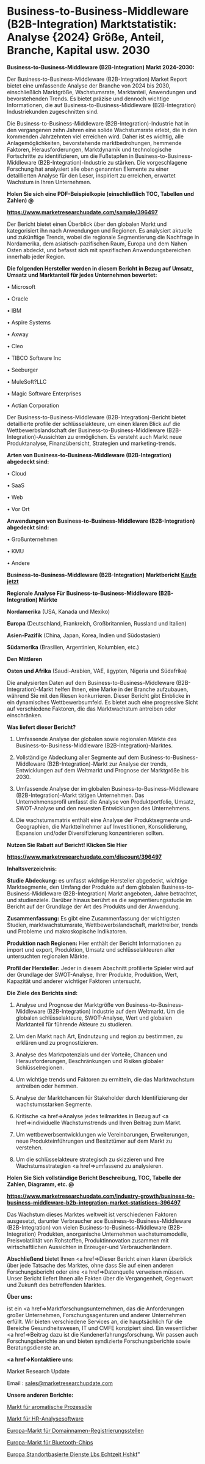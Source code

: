 # Business-to-Business-Middleware (B2B-Integration) Marktstatistik: Analyse {2024} Größe, Anteil, Branche, Kapital usw. 2030

<strong>Business-to-Business-Middleware (B2B-Integration) Markt 2024-2030:</strong>

Der Business-to-Business-Middleware (B2B-Integration) Market Report bietet eine umfassende Analyse der Branche von 2024 bis 2030, einschließlich Marktgröße, Wachstumsrate, Marktanteil, Anwendungen und bevorstehenden Trends. Es bietet präzise und dennoch wichtige Informationen, die auf Business-to-Business-Middleware (B2B-Integration) Industriekunden zugeschnitten sind.

Die Business-to-Business-Middleware (B2B-Integration)-Industrie hat in den vergangenen zehn Jahren eine solide Wachstumsrate erlebt, die in den kommenden Jahrzehnten viel erreichen wird. Daher ist es wichtig, alle Anlagemöglichkeiten, bevorstehende marktbedrohungen, hemmende Faktoren, Herausforderungen, Marktdynamik und technologische Fortschritte zu identifizieren, um die Fußstapfen in Business-to-Business-Middleware (B2B-Integration)-Industrie zu stärken. Die vorgeschlagene Forschung hat analysiert alle oben genannten Elemente zu einer detaillierten Analyse für den Leser, inspiriert zu erreichen, erwartet Wachstum in Ihren Unternehmen.



<strong>Holen Sie sich eine PDF-Beispielkopie (einschließlich TOC, Tabellen und Zahlen) @
</strong>

<strong><a href=https://www.marketresearchupdate.com/sample/396497>

<strong>https://www.marketresearchupdate.com/sample/396497</u></font></a></strong></strong>

Der Bericht bietet einen Überblick über den globalen Markt und kategorisiert ihn nach Anwendungen und Regionen. Es analysiert aktuelle und zukünftige Trends, wobei die regionale Segmentierung die Nachfrage in Nordamerika, dem asiatisch-pazifischen Raum, Europa und dem Nahen Osten abdeckt, und befasst sich mit spezifischen Anwendungsbereichen innerhalb jeder Region.



<strong>Die folgenden Hersteller werden in diesem Bericht in Bezug auf Umsatz, Umsatz und Marktanteil für jedes Unternehmen bewertet:</strong>

• Microsoft

• Oracle

• IBM

• Aspire Systems

• Axway

• Cleo

• TIBCO Software Inc

• Seeburger

• MuleSoft?LLC

• Magic Software Enterprises

• Actian Corporation

Der Business-to-Business-Middleware (B2B-Integration)-Bericht bietet detaillierte profile der schlüsselakteure, um einen klaren Blick auf die Wettbewerbslandschaft der Business-to-Business-Middleware (B2B-Integration)-Aussichten zu ermöglichen. Es versteht auch Markt neue Produktanalyse, Finanzübersicht, Strategien und marketing-trends.



<strong>Arten von Business-to-Business-Middleware (B2B-Integration) abgedeckt sind:</strong>

• Cloud

• SaaS

• Web

• Vor Ort



<strong>Anwendungen von Business-to-Business-Middleware (B2B-Integration) abgedeckt sind:</strong>

• Großunternehmen

• KMU

• Andere



<strong>Business-to-Business-Middleware (B2B-Integration) Marktbericht <a href=https://www.marketresearchupdate.com/buynow/396497>Kaufe jetzt</a></strong>



<strong>Regionale Analyse Für Business-to-Business-Middleware (B2B-Integration) Märkte</strong>



<strong>Nordamerika</strong> (USA, Kanada und Mexiko)



<strong>Europa</strong> (Deutschland, Frankreich, Großbritannien, Russland und Italien)



<strong>Asien-Pazifik</strong> (China, Japan, Korea, Indien und Südostasien)



<strong>Südamerika</strong> (Brasilien, Argentinien, Kolumbien, etc.)



<strong>Den Mittleren</strong> 

<strong>Osten und Afrika</strong> (Saudi-Arabien, VAE, ägypten, Nigeria und Südafrika)

Die analysierten Daten auf dem Business-to-Business-Middleware (B2B-Integration)-Markt helfen Ihnen, eine Marke in der Branche aufzubauen, während Sie mit den Riesen konkurrieren. Dieser Bericht gibt Einblicke in ein dynamisches Wettbewerbsumfeld. Es bietet auch eine progressive Sicht auf verschiedene Faktoren, die das Marktwachstum antreiben oder einschränken.



<strong>Was liefert dieser Bericht?</strong>

1. Umfassende Analyse der globalen sowie regionalen Märkte des Business-to-Business-Middleware (B2B-Integration)-Marktes.

2. Vollständige Abdeckung aller Segmente auf dem Business-to-Business-Middleware (B2B-Integration)-Markt zur Analyse der trends, Entwicklungen auf dem Weltmarkt und Prognose der Marktgröße bis 2030.

3. Umfassende Analyse der im globalen Business-to-Business-Middleware (B2B-Integration)-Markt tätigen Unternehmen. Das Unternehmensprofil umfasst die Analyse von Produktportfolio, Umsatz, SWOT-Analyse und den neuesten Entwicklungen des Unternehmens.

4. Die wachstumsmatrix enthält eine Analyse der Produktsegmente und-Geographien, die Marktteilnehmer auf Investitionen, Konsolidierung, Expansion und/oder Diversifizierung konzentrieren sollten.



<strong>Nutzen Sie Rabatt auf Bericht! Klicken Sie Hier
</strong>

<strong><a href=https://www.marketresearchupdate.com/discount/396497>https://www.marketresearchupdate.com/discount/396497</b></u></font></strong></a>



<strong>Inhaltsverzeichnis:</strong>



<strong>Studie Abdeckung:</strong> es umfasst wichtige Hersteller abgedeckt, wichtige Marktsegmente, den Umfang der Produkte auf dem globalen Business-to-Business-Middleware (B2B-Integration) Markt angeboten, Jahre betrachtet, und studienziele. Darüber hinaus berührt es die segmentierungsstudie im Bericht auf der Grundlage der Art des Produkts und der Anwendung.



<strong>Zusammenfassung:</strong> Es gibt eine Zusammenfassung der wichtigsten Studien, marktwachstumsrate, Wettbewerbslandschaft, markttreiber, trends und Probleme und makroskopische Indikatoren.



<strong>Produktion nach Regionen:</strong> Hier enthält der Bericht Informationen zu import und export, Produktion, Umsatz und schlüsselakteuren aller untersuchten regionalen Märkte.



<strong>Profil der Hersteller:</strong> Jeder in diesem Abschnitt profilierte Spieler wird auf der Grundlage der SWOT-Analyse, Ihrer Produkte, Produktion, Wert, Kapazität und anderer wichtiger Faktoren untersucht.



<strong>Die Ziele des Berichts sind:</strong>

1) Analyse und Prognose der Marktgröße von Business-to-Business-Middleware (B2B-Integration) Industrie auf dem Weltmarkt.
Um die globalen schlüsselakteure, SWOT-Analyse, Wert und globalen Marktanteil für führende Akteure zu studieren.

2) Um den Markt nach Art, Endnutzung und region zu bestimmen, zu erklären und zu prognostizieren.

3) Analyse des Marktpotenzials und der Vorteile, Chancen und Herausforderungen, Beschränkungen und Risiken globaler Schlüsselregionen.

4) Um wichtige trends und Faktoren zu ermitteln, die das Marktwachstum antreiben oder hemmen.

5) Analyse der Marktchancen für Stakeholder durch Identifizierung der wachstumsstarken Segmente.

6) Kritische <a href=>Analyse</a> jedes teilmarktes in Bezug auf <a href=>individuelle</a> Wachstumstrends und Ihren Beitrag zum Markt.

7) Um wettbewerbsentwicklungen wie Vereinbarungen, Erweiterungen, neue Produkteinführungen und Besitztümer auf dem Markt zu verstehen.

8) Um die schlüsselakteure strategisch zu skizzieren und Ihre Wachstumsstrategien <a href=>umfassend</a> zu analysieren.



<strong>Holen Sie Sich vollständige Bericht Beschreibung, TOC, Tabelle der Zahlen, Diagramm, etc. @ </strong>

<strong><a href=https://www.marketresearchupdate.com/industry-growth/business-to-business-middleware-b2b-integration-market-statistices-396497>https://www.marketresearchupdate.com/industry-growth/business-to-business-middleware-b2b-integration-market-statistices-396497</a></font></strong>

Das Wachstum dieses Marktes weltweit ist verschiedenen Faktoren ausgesetzt, darunter Verbraucher ace Business-to-Business-Middleware (B2B-Integration) von vielen Business-to-Business-Middleware (B2B-Integration) Produkten, anorganische Unternehmen wachstumsmodelle, Preisvolatilität von Rohstoffen, Produktinnovation zusammen mit wirtschaftlichen Aussichten in Erzeuger-und Verbraucherländern.



<strong>Abschließend</strong> bietet Ihnen <a href=>Dieser</a> Bericht einen klaren überblick über jede Tatsache des Marktes, ohne dass Sie auf einen anderen Forschungsbericht oder eine <a href=>Datenquelle</a> verweisen müssen. Unser Bericht liefert Ihnen alle Fakten über die Vergangenheit, Gegenwart und Zukunft des betreffenden Marktes.



<strong>Über uns:</strong>

 ist ein <a href=>Marktfors</a>chungsunternehmen, das die Anforderungen großer Unternehmen, Forschungsagenturen und anderer Unternehmen erfüllt. Wir bieten verschiedene Services an, die hauptsächlich für die Bereiche Gesundheitswesen, IT und CMFE konzipiert sind. Ein wesentlicher <a href=>Beitrag</a> dazu ist die Kundenerfahrungsforschung. Wir passen auch Forschungsberichte an und bieten syndizierte Forschungsberichte sowie Beratungsdienste an.



<strong><a href=>Kontaktiere uns:</a></strong>

Market Research Update

Email : sales@marketresearchupdate.com



<strong>Unsere anderen Berichte:</strong>

<a href=https://www.linkedin.com/pulse/aromatic-process-oil-market-size-historical>Markt für aromatische Prozessöle</a>

<a href=https://www.linkedin.com/pulse/hr-analytics-software-market-2023-remarking>Markt für HR-Analysesoftware</a>

<a href=https://www.linkedin.com/pulse/europe-domain-name-registrar-market-2023-analysis-growth>Europa-Markt für Domainnamen-Registrierungsstellen</a>

<a href=https://www.linkedin.com/pulse/europe-bluetooth-chips-market-size-share-trend>Europa-Markt für Bluetooth-Chips</a>

<a href=https://www.linkedin.com/pulse/europe-location-based-services-lbs-real-time-hshkf/>Europa Standortbasierte Dienste Lbs Echtzeit Hshkf</a>"
